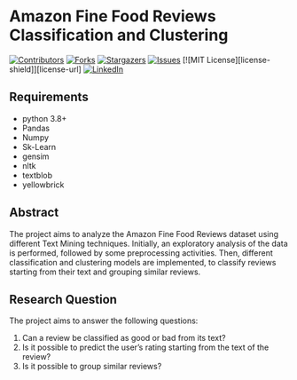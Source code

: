 # Amazon Fine Food Reviews Classification and Clustering

[![Contributors][contributors-shield]][contributors-url]
[![Forks][forks-shield]][forks-url]
[![Stargazers][stars-shield]][stars-url]
[![Issues][issues-shield]][issues-url]
[![MIT License][license-shield]][license-url]
[![LinkedIn][linkedin-shield]][linkedin-url]

## Requirements
* python 3.8+
* Pandas
* Numpy
* Sk-Learn
* gensim
* nltk
* textblob
* yellowbrick

## Abstract 

The project aims to analyze the Amazon Fine Food Reviews dataset using different Text Mining techniques.
Initially, an exploratory analysis of the data is performed, followed by some preprocessing activities. Then, different classification and clustering models are implemented, to classify reviews starting from their text and grouping similar reviews.

## Research Question

The project aims to answer the following questions:
1. Can a review be classified as good or bad from its text?
2. Is it possible to predict the user’s rating starting from the text of the review?
3. Is it possible to group similar reviews?

<!-- MARKDOWN LINKS & IMAGES -->
<!-- https://www.markdownguide.org/basic-syntax/#reference-style-links -->
[contributors-shield]: https://img.shields.io/github/contributors/rmarconzini/amazon-fine-food-reviews-classification-clusterings.svg?style=for-the-badge
[contributors-url]: https://github.com/rmarconzini/amazon-fine-food-reviews-classification-clustering/graphs/contributors
[forks-shield]: https://img.shields.io/github/forks/rmarconzini/amazon-fine-food-reviews-classification-clusterings.svg?style=for-the-badge
[forks-url]:https://github.com/rmarconzini/amazon-fine-food-reviews-classification-clustering/network/members
[stars-shield]: https://img.shields.io/github/stars/rmarconzini/amazon-fine-food-reviews-classification-clusterings.svg?style=for-the-badge
[stars-url]: https://github.com/rmarconzini/amazon-fine-food-reviews-classification-clustering/stargazers
[issues-shield]: https://img.shields.io/github/issues/rmarconzini/amazon-fine-food-reviews-classification-clusterings.svg?style=for-the-badge
[issues-url]: https://github.com/rmarconzini/amazon-fine-food-reviews-classification-clustering/issues
[linkedin-shield]: https://img.shields.io/badge/-LinkedIn-black.svg?style=for-the-badge&logo=linkedin&colorB=555
[linkedin-url]: https://www.linkedin.com/in/remo-marconzini-992941152/
[product-screenshot]: images/screenshot.png
[Next.js]: https://img.shields.io/badge/next.js-000000?style=for-the-badge&logo=nextdotjs&logoColor=white
[Next-url]: https://nextjs.org/
[React.js]: https://img.shields.io/badge/React-20232A?style=for-the-badge&logo=react&logoColor=61DAFB
[React-url]: https://reactjs.org/
[Vue.js]: https://img.shields.io/badge/Vue.js-35495E?style=for-the-badge&logo=vuedotjs&logoColor=4FC08D
[Vue-url]: https://vuejs.org/
[Angular.io]: https://img.shields.io/badge/Angular-DD0031?style=for-the-badge&logo=angular&logoColor=white
[Angular-url]: https://angular.io/
[Svelte.dev]: https://img.shields.io/badge/Svelte-4A4A55?style=for-the-badge&logo=svelte&logoColor=FF3E00
[Svelte-url]: https://svelte.dev/
[Laravel.com]: https://img.shields.io/badge/Laravel-FF2D20?style=for-the-badge&logo=laravel&logoColor=white
[Laravel-url]: https://laravel.com
[Bootstrap.com]: https://img.shields.io/badge/Bootstrap-563D7C?style=for-the-badge&logo=bootstrap&logoColor=white
[Bootstrap-url]: https://getbootstrap.com
[JQuery.com]: https://img.shields.io/badge/jQuery-0769AD?style=for-the-badge&logo=jquery&logoColor=white
[JQuery-url]: https://jquery.com